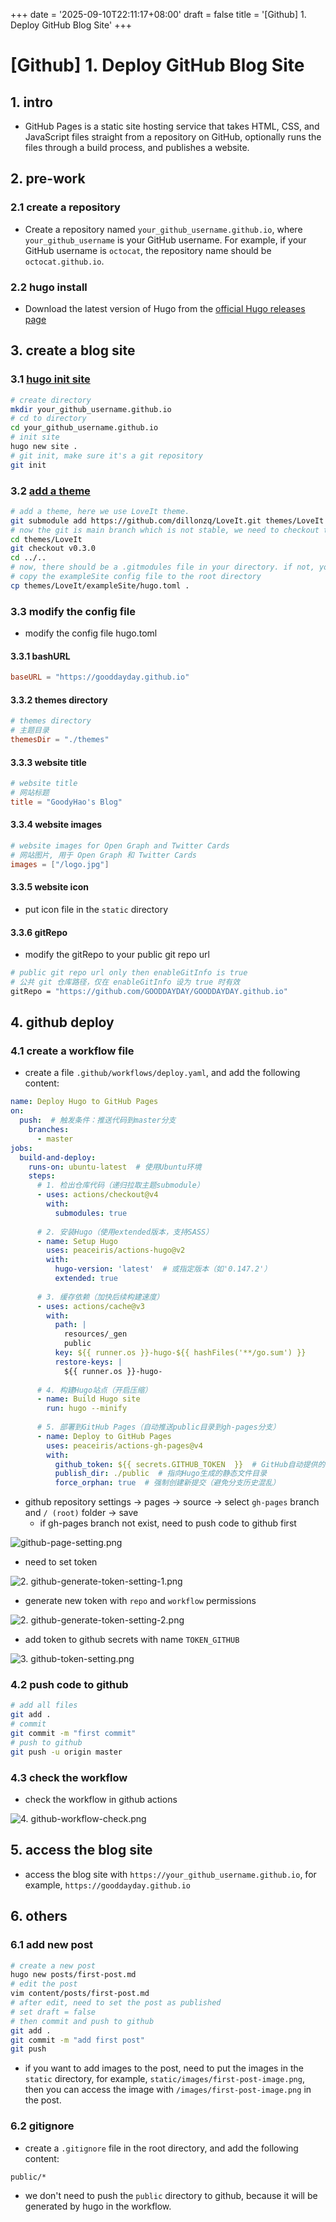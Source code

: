+++
date = '2025-09-10T22:11:17+08:00'
draft = false
title = '[Github] 1. Deploy GitHub Blog Site'
+++

# [Github] 1. Deploy GitHub Blog Site

## 1. intro

- GitHub Pages is a static site hosting service that takes HTML, CSS, and JavaScript files straight from a repository on GitHub, optionally runs the files through a build process, and publishes a website.

## 2. pre-work

### 2.1 create a repository

- Create a repository named `your_github_username.github.io`, where `your_github_username` is your GitHub username. For example, if your GitHub username is `octocat`, the repository name should be `octocat.github.io`.

### 2.2 hugo install

- Download the latest version of Hugo from the [official Hugo releases page](https://gohugo.io/installation/)

## 3. create a blog site

### 3.1 [hugo init site](https://gohugo.io/getting-started/quick-start/)

```bash
# create directory
mkdir your_github_username.github.io
# cd to directory
cd your_github_username.github.io
# init site
hugo new site .
# git init, make sure it's a git repository
git init
```

### 3.2 [add a theme](https://themes.gohugo.io/)

```bash
# add a theme, here we use LoveIt theme.
git submodule add https://github.com/dillonzq/LoveIt.git themes/LoveIt
# now the git is main branch which is not stable, we need to checkout to the latest stable version.
cd themes/LoveIt
git checkout v0.3.0
cd ../..
# now, there should be a .gitmodules file in your directory. if not, you need to run `git init` first.
# copy the exampleSite config file to the root directory
cp themes/LoveIt/exampleSite/hugo.toml .
```

### 3.3 modify the config file

- modify the config file hugo.toml

#### 3.3.1 bashURL

```toml
baseURL = "https://gooddayday.github.io"
```

#### 3.3.2 themes directory

```toml
# themes directory
# 主题目录
themesDir = "./themes"
```

#### 3.3.3 website title

```toml
# website title
# 网站标题
title = "GoodyHao's Blog"
```

#### 3.3.4 website images

```toml
# website images for Open Graph and Twitter Cards
# 网站图片, 用于 Open Graph 和 Twitter Cards
images = ["/logo.jpg"]
```

#### 3.3.5 website icon

- put icon file in the `static` directory

#### 3.3.6 gitRepo

- modify the gitRepo to your public git repo url

```bash
# public git repo url only then enableGitInfo is true
# 公共 git 仓库路径，仅在 enableGitInfo 设为 true 时有效
gitRepo = "https://github.com/GOODDAYDAY/GOODDAYDAY.github.io"
```

## 4. github deploy

### 4.1 create a workflow file

- create a file `.github/workflows/deploy.yaml`, and add the following content:

```yaml
name: Deploy Hugo to GitHub Pages
on:
  push:  # 触发条件：推送代码到master分支
    branches:
      - master
jobs:
  build-and-deploy:
    runs-on: ubuntu-latest  # 使用Ubuntu环境
    steps:
      # 1. 检出仓库代码（递归拉取主题submodule）
      - uses: actions/checkout@v4
        with:
          submodules: true
      
      # 2. 安装Hugo（使用extended版本，支持SASS）
      - name: Setup Hugo
        uses: peaceiris/actions-hugo@v2
        with:
          hugo-version: 'latest'  # 或指定版本（如'0.147.2'）
          extended: true
      
      # 3. 缓存依赖（加快后续构建速度）
      - uses: actions/cache@v3
        with:
          path: |
            resources/_gen
            public
          key: ${{ runner.os }}-hugo-${{ hashFiles('**/go.sum') }}
          restore-keys: |
            ${{ runner.os }}-hugo-
      
      # 4. 构建Hugo站点（开启压缩）
      - name: Build Hugo site
        run: hugo --minify
      
      # 5. 部署到GitHub Pages（自动推送public目录到gh-pages分支）
      - name: Deploy to GitHub Pages
        uses: peaceiris/actions-gh-pages@v4
        with:
          github_token: ${{ secrets.GITHUB_TOKEN  }}  # GitHub自动提供的Token（无需手动创建）
          publish_dir: ./public  # 指向Hugo生成的静态文件目录
          force_orphan: true  # 强制创建新提交（避免分支历史混乱）
```

- github repository settings -> pages -> source -> select `gh-pages` branch and `/ (root)` folder -> save
  - if gh-pages branch not exist, need to push code to github first

![github-page-setting.png](/images/1.%20deploy%20github%20blog%20site.md/github-page-setting.png)

- need to set token

![2. github-generate-token-setting-1.png](/images/1.%20deploy%20github%20blog%20site.md/2.%20github-generate-token-setting-1.png)

- generate new token with `repo` and `workflow` permissions

![2. github-generate-token-setting-2.png](/images/1.%20deploy%20github%20blog%20site.md/2.%20github-generate-token-setting-2.png)

- add token to github secrets with name `TOKEN_GITHUB`

![3. github-token-setting.png](/images/1.%20deploy%20github%20blog%20site.md/3.%20github-token-setting.png)

### 4.2 push code to github

```bash
# add all files
git add .
# commit
git commit -m "first commit"
# push to github
git push -u origin master
```

### 4.3 check the workflow

- check the workflow in github actions

![4. github-workflow-check.png](/images/1.%20deploy%20github%20blog%20site.md/4.%20github-workflow-check.png)


## 5. access the blog site

- access the blog site with `https://your_github_username.github.io`, for example, `https://gooddayday.github.io`

## 6. others

### 6.1 add new post

```bash
# create a new post
hugo new posts/first-post.md
# edit the post
vim content/posts/first-post.md
# after edit, need to set the post as published
# set draft = false
# then commit and push to github
git add .
git commit -m "add first post"
git push
```

- if you want to add images to the post, need to put the images in the `static` directory, for example, `static/images/first-post-image.png`, then you can access the image with `/images/first-post-image.png` in the post.

### 6.2 gitignore

- create a `.gitignore` file in the root directory, and add the following content:

```aiignore
public/*
```

- we don't need to push the `public` directory to github, because it will be generated by hugo in the workflow.
